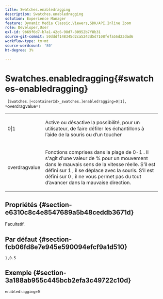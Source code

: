 ```yaml
---
title: Swatches.enabledragging
description: Swatches.enabledragging
solution: Experience Manager
feature: Dynamic Media Classic,Viewers,SDK/API,Inline Zoom
role: Developer,User
exl-id: 9b69f6d7-b7a1-42c6-98d7-80952b7f8b31
source-git-commit: 50dddf148345d2ca5243d5d7108fefa56d23dad6
workflow-type: tm+mt
source-wordcount: '80'
ht-degree: 3%

---
```


# Swatches.enabledragging{#swatches-enabledragging}

` [Swatches.|<containerId>_swatches.]enabledragging=0|1[, *`overdragvalue`*]`

<table id="table_B1363BFD20204093AAB326A1AB503B93"> 
 <tbody> 
  <tr> 
   <td> <p> <span class="codeph"> 0|1 </span> </p> </td> 
   <td> <p> Active ou désactive la possibilité, pour un utilisateur, de faire défiler les échantillons à l’aide de la souris ou d’un toucher </p> </td> 
  </tr> 
  <tr> 
   <td> <p> <span class="codeph"> <span class="varname"> overdragvalue </span> </span> </p> </td> 
   <td> <p> Fonctions comprises dans la plage de <span class="codeph"> 0-1 </span>. Il s'agit d'une valeur <span class="codeph"> de </span> % pour un mouvement dans le mauvais sens de la vitesse réelle. S’il est défini sur <span class="codeph"> 1 </span>, il se déplace avec la souris. S’il est défini sur <span class="codeph"> 0 </span>, il ne vous permet pas du tout d’avancer dans la mauvaise direction. </p> </td> 
  </tr> 
 </tbody> 
</table>

## Propriétés {#section-e6310c8c4e8547689a5b48ceddb3671d}

Facultatif.

## Par défaut {#section-fcb06fd8e7e945e590094efcf9a1d510}

`1,0.5`

## Exemple {#section-3a188ab955c445bcb2efa3c49722c10d}

`enabledragging=0`
